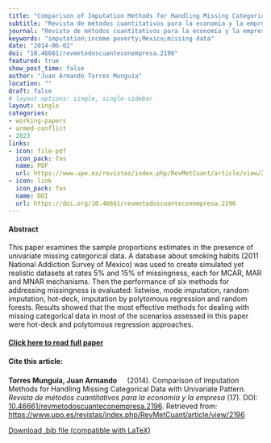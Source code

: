 ```yaml
---
title: "Comparison of Imputation Methods for Handling Missing Categorical Data with Univariate Pattern"
subtitle: "Revista de métodos cuantitativos para la economía y la empresa" 
journal: "Revista de métodos cuantitativos para la economía y la empresa" 
keywords: "imputation;income poverty;Mexico;missing data" 
date: "2014-06-02"
doi: "10.46661/revmetodoscuanteconempresa.2196"
featured: true
show_post_time: false
author: "Juan Armando Torres Munguía"
location: ""
draft: false
# layout options: single, single-sidebar
layout: single
categories:
- working-papers
- armed-conflict
- 2023
links:
- icon: file-pdf
  icon_pack: fas
  name: PDF
  url: https://www.upo.es/revistas/index.php/RevMetCuant/article/view/2196/1763
- icon: link
  icon_pack: fas
  name: DOI
  url: https://doi.org/10.46661/revmetodoscuanteconempresa.2196
---
```




<h4> Abstract </h4>
<p> This paper examines the sample proportions estimates in the presence of univariate missing categorical data. A database about smoking habits (2011 National Addiction Survey of Mexico) was used to create simulated yet realistic datasets at rates 5% and 15% of missingness, each for MCAR, MAR and MNAR mechanisms. Then the performance of six methods for addressing missingness is evaluated: listwise, mode imputation, random imputation, hot-deck, imputation by polytomous regression and random forests. Results showed that the most effective methods for dealing with missing categorical data in most of the scenarios assessed in this paper were hot-deck and polytomous regression approaches. </p>

<h4> <a href="https://www.upo.es/revistas/index.php/RevMetCuant/article/view/2196" target="_blank"> Click here to read full paper </a></h4>

<h4>Cite this article: </h4>
<p><b>Torres Munguía, Juan Armando<a href="https://orcid.org/0000-0003-3432-6941" target="_blank"><img src="https://fontawesome.com/icons/orcid?f=brands&s=solid" height="16" width="16" ></a></b> (2014). Comparison of Imputation Methods for Handling Missing Categorical Data with Univariate Pattern. <i>Revista de métodos cuantitativos para la economía y la empresa</i> (17). DOI: <a href="https://www.upo.es/revistas/index.php/RevMetCuant/article/view/2196" target="_blank">10.46661/revmetodoscuanteconempresa.2196</a>. Retrieved from: <a href="https://www.upo.es/revistas/index.php/RevMetCuant/article/view/2196" target="_blank">https://www.upo.es/revistas/index.php/RevMetCuant/article/view/2196</a></p>

<a href="cite.bib" download="cite.bib" class="button"> Download .bib file (compatible with LaTeX) </a>
